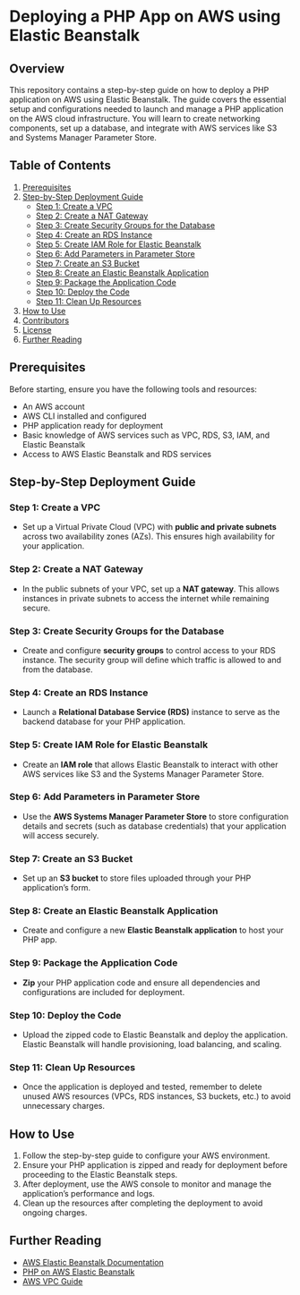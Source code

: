 # Deploying a PHP App on AWS using Elastic Beanstalk

## Overview
This repository contains a step-by-step guide on how to deploy a PHP application on AWS using Elastic Beanstalk. The guide covers the essential setup and configurations needed to launch and manage a PHP application on the AWS cloud infrastructure. You will learn to create networking components, set up a database, and integrate with AWS services like S3 and Systems Manager Parameter Store.

## Table of Contents
1. [Prerequisites](#prerequisites)
2. [Step-by-Step Deployment Guide](#step-by-step-deployment-guide)
   - [Step 1: Create a VPC](#step-1-create-a-vpc)
   - [Step 2: Create a NAT Gateway](#step-2-create-a-nat-gateway)
   - [Step 3: Create Security Groups for the Database](#step-3-create-security-groups-for-the-database)
   - [Step 4: Create an RDS Instance](#step-4-create-an-rds-instance)
   - [Step 5: Create IAM Role for Elastic Beanstalk](#step-5-create-iam-role-for-elastic-beanstalk)
   - [Step 6: Add Parameters in Parameter Store](#step-6-add-parameters-in-parameter-store)
   - [Step 7: Create an S3 Bucket](#step-7-create-an-s3-bucket)
   - [Step 8: Create an Elastic Beanstalk Application](#step-8-create-an-elastic-beanstalk-application)
   - [Step 9: Package the Application Code](#step-9-package-the-application-code)
   - [Step 10: Deploy the Code](#step-10-deploy-the-code)
   - [Step 11: Clean Up Resources](#step-11-clean-up-resources)
3. [How to Use](#how-to-use)
4. [Contributors](#contributors)
5. [License](#license)
6. [Further Reading](#further-reading)

## Prerequisites
Before starting, ensure you have the following tools and resources:
- An AWS account
- AWS CLI installed and configured
- PHP application ready for deployment
- Basic knowledge of AWS services such as VPC, RDS, S3, IAM, and Elastic Beanstalk
- Access to AWS Elastic Beanstalk and RDS services

## Step-by-Step Deployment Guide

### Step 1: Create a VPC
- Set up a Virtual Private Cloud (VPC) with **public and private subnets** across two availability zones (AZs). This ensures high availability for your application.

### Step 2: Create a NAT Gateway
- In the public subnets of your VPC, set up a **NAT gateway**. This allows instances in private subnets to access the internet while remaining secure.

### Step 3: Create Security Groups for the Database
- Create and configure **security groups** to control access to your RDS instance. The security group will define which traffic is allowed to and from the database.

### Step 4: Create an RDS Instance
- Launch a **Relational Database Service (RDS)** instance to serve as the backend database for your PHP application.

### Step 5: Create IAM Role for Elastic Beanstalk
- Create an **IAM role** that allows Elastic Beanstalk to interact with other AWS services like S3 and the Systems Manager Parameter Store.

### Step 6: Add Parameters in Parameter Store
- Use the **AWS Systems Manager Parameter Store** to store configuration details and secrets (such as database credentials) that your application will access securely.

### Step 7: Create an S3 Bucket
- Set up an **S3 bucket** to store files uploaded through your PHP application’s form.

### Step 8: Create an Elastic Beanstalk Application
- Create and configure a new **Elastic Beanstalk application** to host your PHP app.

### Step 9: Package the Application Code
- **Zip** your PHP application code and ensure all dependencies and configurations are included for deployment.

### Step 10: Deploy the Code
- Upload the zipped code to Elastic Beanstalk and deploy the application. Elastic Beanstalk will handle provisioning, load balancing, and scaling.

### Step 11: Clean Up Resources
- Once the application is deployed and tested, remember to delete unused AWS resources (VPCs, RDS instances, S3 buckets, etc.) to avoid unnecessary charges.

## How to Use
1. Follow the step-by-step guide to configure your AWS environment.
2. Ensure your PHP application is zipped and ready for deployment before proceeding to the Elastic Beanstalk steps.
3. After deployment, use the AWS console to monitor and manage the application’s performance and logs.
4. Clean up the resources after completing the deployment to avoid ongoing charges.

## Further Reading
- [AWS Elastic Beanstalk Documentation](https://docs.aws.amazon.com/elasticbeanstalk/latest/dg/Welcome.html)
- [PHP on AWS Elastic Beanstalk](https://docs.aws.amazon.com/elasticbeanstalk/latest/dg/php.html)
- [AWS VPC Guide](https://docs.aws.amazon.com/vpc/latest/userguide/what-is-amazon-vpc.html)

